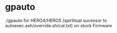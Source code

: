 # gpauto
./gpauto for HERO4/HERO5 (spirtitual sucessor to autoexec.ash/override.sh/cal.txt) on stock Firmware
